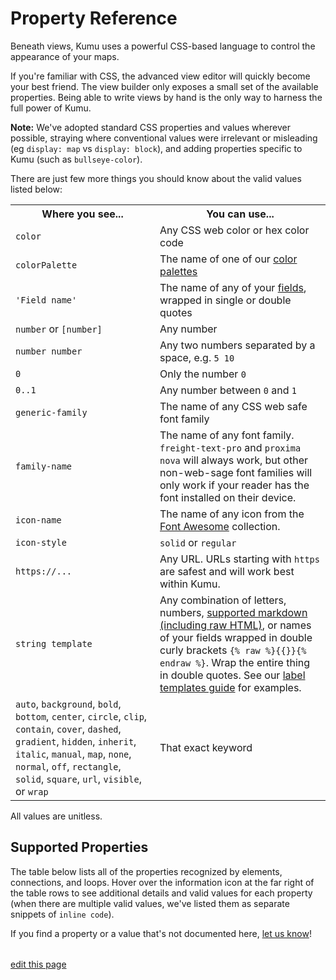 # Property Reference

Beneath views, Kumu uses a powerful CSS-based language to control the appearance of your maps.

If you're familiar with CSS, the advanced view editor will quickly
become your best friend.  The view builder only exposes a small set
of the available properties.  Being able to write views by hand is
the only way to harness the full power of Kumu.

**Note:** We've adopted standard CSS properties and values wherever possible, straying where
conventional values were irrelevant or misleading (eg `display: map` vs `display: block`),
and adding properties specific to Kumu (such as `bullseye-color`).

There are just few more things you should know about the valid values listed below:

<table class="table border-bottom">
  <tbody>
    <tr>
      <th>Where you see...</th>
      <th>You can use...</th>
    </tr>
    <tr>
      <td><code>color</code></td>
      <td>Any CSS web color or hex color code</td>
    </tr>
    <tr>
      <td><code>colorPalette</code></td>
      <td>The name of one of our <a href="/guides/color-reference.html">color palettes</a></td>
    </tr>
    <tr>
      <td><code>'Field name'</code></td>
      <td>The name of any of your <a href="/guides/fields.html">fields</a>, wrapped in single or double quotes</td>
    </tr>
    <tr>
      <td><code>number</code> or <code>[number]</code></td>
      <td>Any number</td>
    </tr>
    <tr>
      <td><code>number number</code></td>
      <td>Any two numbers separated by a space, e.g. <code>5 10</code></td>
    </tr>
    <tr>
      <td><code>0</code></td>
      <td>Only the number <code>0</code></td>
    </tr>
    <tr>
      <td><code>0..1</code></td>
      <td>Any number between <code>0</code> and <code>1</code></td>
    </tr>
    <tr>
      <td><code>generic-family</code></td>
      <td>The name of any CSS web safe font family</td>
    </tr>
    <tr>
      <td><code>family-name</code></td>
      <td>The name of any font family. <code>freight-text-pro</code> and <code>proxima nova</code> will always work, but other non-web-sage font families will only work if your reader has the font installed on their device.</td>
    </tr>
    <tr>
      <td><code>icon-name</code></td>
      <td>The name of any icon from the <a href="https://fontawesome.com/icons">Font Awesome</a> collection.</td>
    </tr>
    <tr>
      <td><code>icon-style</code></td>
      <td><code>solid</code> or <code>regular</code></td>
    </tr>
    <tr>
      <td><code>https://...</code></td>
      <td>Any URL. URLs starting with <code>https</code> are safest and will work best within Kumu.</td>
    </tr>
    <tr>
      <td><code>string template</code></td>
      <td>Any combination of letters, numbers, <a href="/guides/markdown.html">supported markdown (including raw HTML)</a>, or names of your fields wrapped in double curly brackets <code>{% raw %}{{}}{% endraw %}</code>. Wrap the entire thing in double quotes. See our <a href="/guides/label-templates.html">label templates guide</a> for examples.</td>
    </tr>
    <tr>
      <td><code>auto</code>, <code>background</code>, <code>bold</code>, <code>bottom</code>, <code>center</code>, <code>circle</code>, <code>clip</code>, <code>contain</code>, <code>cover</code>, <code>dashed</code>, <code>gradient</code>, <code>hidden</code>, <code>inherit</code>, <code>italic</code>, <code>manual</code>, <code>map</code>, <code>none</code>, <code>normal</code>, <code>off</code>, <code>rectangle</code>, <code>solid</code>, <code>square</code>, <code>url</code>, <code>visible</code>, or <code>wrap</code></td>
      <td>That exact keyword</td>
    </tr>
  </tbody>
</table>

All values are unitless.

## Supported Properties

The table below lists all of the properties recognized by elements, connections, and loops. Hover over the information icon <i class="fa fa-info-circle" data-placement="left" data-html="true" title="I ❤︎ information!"></i> at the far right of the table rows to see additional details and valid values for each property (when there are multiple valid values, we've listed them as separate snippets of `inline code`).

If you find a property or a value that's not documented here, [let us know](mailto:support@kumu.io)!

<table id="property-reference-table" class="property-reference table borderless"></table>

<script type="text/javascript" src="https://unpkg.com/@alexvipond/kumu-docs-extracted@0.1.2/lib/index.umd.js"></script>
<script type="text/javascript">
const propertyReference = [
  {
    "Property": "arrow-color",
    "Elements": false,
    "Connections": true,
    "Loops": false,
    info: {
      description: "Override the arrow color for a connection.",
      validValues: ["color"],
    }
  },
  {
    "Property": "arrow-height",
    "Elements": false,
    "Connections": true,
    "Loops": false,
    info: {
      description: "Used in combination with <code>arrow-min-height</code> to set arrow height.",
      validValues: ["number"],
    }
  },
  {
    "Property": "arrow-min-height",
    "Elements": false,
    "Connections": true,
    "Loops": false,
    info: {
      description: "Used in combination with <code>arrow-height</code> to set arrow height.",
      validValues: ['0'],
    }
  },
  {
    "Property": "arrow-min-width",
    "Elements": false,
    "Connections": true,
    "Loops": false,
    info: {
      description: "Used in combination with <code>arrow-width</code> to set arrow width.",
      validValues: ['0'],
    }
  },
  {
    "Property": "arrow-visibility",
    "Elements": false,
    "Connections": true,
    "Loops": false,
    info: {
      description: "Controls arrow visibility for directed connections.",
      validValues: ["visible", "hidden"],
    }
  },
  {
    "Property": "arrow-width",
    "Elements": false,
    "Connections": true,
    "Loops": false,
    info: {
      description: "Used in combination with <code>arrow-min-width</code> to set arrow width.",
      validValues: ["number"],
    }
  },
  {
    "Property": "border-color",
    "Elements": true,
    "Connections": true,
    "Loops": false,
    info: {
      description: "Controls border color.",
      validValues: ["color"],
    }
  },
  {
    "Property": "border-opacity",
    "Elements": true,
    "Connections": true,
    "Loops": false,
    info: {
      description: "Controls border opacity.",
      validValues: ["0..1"],
    }
  },
  {
    "Property": "border-width",
    "Elements": true,
    "Connections": true,
    "Loops": false,
    info: {
      description: "Controls border width.",
      validValues: ["number"],
    }
  },
  {
    "Property": "bullseye-color",
    "Elements": true,
    "Connections": false,
    "Loops": false,
    info: {
      description: "Controls bullseye color.",
      validValues: ["color"],
    }
  },
  {
    "Property": "bullseye-opacity",
    "Elements": true,
    "Connections": false,
    "Loops": false,
    info: {
      description: "Controls bullseye opacity.",
      validValues: ["0..1"],
    }
  },
  {
    "Property": "bullseye-size",
    "Elements": true,
    "Connections": false,
    "Loops": false,
    info: {
      description: "Controls bullseye size.",
      validValues: ["0..1"],
    }
  },
  {
    "Property": "bullseye-visibility",
    "Elements": true,
    "Connections": false,
    "Loops": false,
    info: {
      description: "Controls bullseye visibility.",
      validValues: ["visible", "hidden"],
    }
  },
  {
    "Property": "color",
    "Elements": true,
    "Connections": true,
    "Loops": false,
    info: {
      description: "Controls shapes' color.",
      validValues: ["color", "gradient(color, color)"],
    }
  },
  {
    "Property": "curvature",
    "Elements": false,
    "Connections": true,
    "Loops": false,
    info: {
      description: "Controls line curvature.",
      validValues: ["0..1"],
    }
  },
  {
    "Property": "dash",
    "Elements": false,
    "Connections": true,
    "Loops": false,
    info: {
      description: "Controls the length of connection dashes (first number) and the distance between them (second number).",
      validValues: ["number number"],
    }
  },
  {
    "Property": "delay-color",
    "Elements": false,
    "Connections": true,
    "Loops": false,
    info: {
      description: "Controls color of delay markings.",
      validValues: ["color", "inherit"],
    }
  },
  {
    "Property": "delay-height",
    "Elements": false,
    "Connections": true,
    "Loops": false,
    info: {
      description: "Controls height of delay markings.",
      validValues: ["number"],
    }
  },
  {
    "Property": "delay-position",
    "Elements": false,
    "Connections": true,
    "Loops": false,
    info: {
      description: "Controls delay markings' position along the connection.",
      validValues: ["0..1"],
    }
  },
  {
    "Property": "delay-stroke-width",
    "Elements": false,
    "Connections": true,
    "Loops": false,
    info: {
      description: "Controls width of delay markings.",
      validValues: ["number"],
    }
  },
  {
    "Property": "delay-visibility",
    "Elements": false,
    "Connections": true,
    "Loops": false,
    info: {
      description: "Controls visibility of delay markings.",
      validValues: ["visible", "hidden"],
    }
  },
  {
    "Property": "delay-width",
    "Elements": false,
    "Connections": true,
    "Loops": false,
    info: {
      description: "Controls space between delay markings.",
      validValues: ["number"],
    }
  },
  {
    "Property": "display",
    "Elements": true,
    "Connections": true,
    "Loops": true,
    info: {
      description: "Controls inclusion in the map. Hidden objects will be fully removed from the map.",
      validValues: ["map", "none"],
    }
  },
  {
    "Property": "flag",
    "Elements": true,
    "Connections": false,
    "Loops": false,
    info: {
      description: "Defines field and color scale for flags.",
      validValues: ["''Field name' with colorPalette"],
    }
  },
  {
    "Property": "flag-offset",
    "Elements": true,
    "Connections": false,
    "Loops": false,
    info: {
      description: "Controls space between flags and their elements.",
      validValues: ["number"],
    }
  },
  {
    "Property": "flag-size",
    "Elements": true,
    "Connections": false,
    "Loops": false,
    info: {
      description: "Controls thickness of flags.",
      validValues: ["number"],
    }
  },
  {
    "Property": "font-color",
    "Elements": true,
    "Connections": true,
    "Loops": true,
    info: {
      description: "Controls label font color.",
      validValues: ["color"],
    }
  },
  {
    "Property": "font-family",
    "Elements": true,
    "Connections": true,
    "Loops": true,
    info: {
      description: "Controls label font family.",
      validValues: ["family-name", "generic-family"],
    }
  },
  {
    "Property": "font-size",
    "Elements": true,
    "Connections": true,
    "Loops": true,
    info: {
      description: "Controls label font size.",
      validValues: ["number"],
    }
  },
  {
    "Property": "font-style",
    "Elements": true,
    "Connections": true,
    "Loops": true,
    info: {
      description: "Controls label style.",
      validValues: ["normal", "italic"],
    }
  },
  {
    "Property": "font-weight",
    "Elements": true,
    "Connections": true,
    "Loops": true,
    info: {
      description: "Controls label font weight.",
      validValues: ["normal", "bold"],
    }
  },
  {
    "Property": "height",
    "Elements": true,
    "Connections": false,
    "Loops": false,
    info: {
      description: "Controls height of elements that are squares and/or rectangles.",
      validValues: ["auto", "number"],
    }
  },
  {
    "Property": "icon",
    "Elements": true,
    "Connections": false,
    "Loops": false,
    info: {
      description: "Adds an icon as the item's image.",
      validValues: ["icon-name", "icon-name icon-style", "off"],
    }
  },
  {
    "Property": "icon-color",
    "Elements": true,
    "Connections": false,
    "Loops": false,
    info: {
      description: "Controls the icon color.",
      validValues: ["color"],
    }
  },
  {
    "Property": "image-size",
    "Elements": true,
    "Connections": false,
    "Loops": false,
    info: {
      description: "Controls image size.",
      validValues: ["cover", "contain"],
    }
  },
  {
    "Property": "image-url",
    "Elements": true,
    "Connections": false,
    "Loops": false,
    info: {
      description: "Provides source url of image.",
      validValues: ["url(http://...)"],
    }
  },
  {
    "Property": "image-visibility",
    "Elements": true,
    "Connections": false,
    "Loops": false,
    info: {
      description: "Controls image visibility",
      validValues: ["visible", "hidden"],
    }
  },
  {
    "Property": "label",
    "Elements": true,
    "Connections": true,
    "Loops": true,
    info: {
      description: "Replaces the default label with a label template.",
      validValues: ["none", "string template"],
    }
  },
  {
    "Property": "label-placement",
    "Elements": true,
    "Connections": true,
    "Loops": true,
    info: {
      description: "Controls alignment of element labels.",
      validValues: ["bottom", "center"],
    }
  },
  {
    "Property": "label-visibility",
    "Elements": true,
    "Connections": true,
    "Loops": true,
    info: {
      description: "Controls label visibility for all types.",
      validValues: ["visible", "hidden"],
    }
  },
  {
    "Property": "layer",
    "Elements": true,
    "Connections": true,
    "Loops": true,
    info: {
      description: "Controls whether an item is in the foreground or background.",
      validValues: ["auto", "background"],
    }
  },
  {
    "Property": "length",
    "Elements": false,
    "Connections": true,
    "Loops": false,
    info: {
      description: "Controls connection resting length.",
      validValues: ["number"],
    }
  },
  {
    "Property": "margin",
    "Elements": true,
    "Connections": false,
    "Loops": false,
    info: {
      description: "Controls amount of space between the border of an element and its connections.",
      validValues: ["number", "none"],
    }
  },
  {
    "Property": "opacity",
    "Elements": true,
    "Connections": false,
    "Loops": true,
    info: {
      description: "Controls loop label opacity and element opacity.",
      validValues: ["0..1"],
    }
  },
  {
    "Property": "outline-color",
    "Elements": true,
    "Connections": false,
    "Loops": false,
    info: {
      description: "Controls the color of selected elements' outlines.",
      validValues: ["color"],
    }
  },
  {
    "Property": "outline-offset",
    "Elements": true,
    "Connections": false,
    "Loops": false,
    info: {
      description: "Controls the distance between selected elements and their outlines.",
      validValues: ["number"],
    }
  },
  {
    "Property": "outline-opacity",
    "Elements": true,
    "Connections": false,
    "Loops": false,
    info: {
      description: "Controls the opacity of selected elements' outlines.",
      validValues: ["0..1"],
    }
  },
  {
    "Property": "outline-width",
    "Elements": true,
    "Connections": false,
    "Loops": false,
    info: {
      description: "Controls the width of selected elements' outlines.",
      validValues: ["number"],
    }
  },
  {
    "Property": "padding",
    "Elements": true,
    "Connections": false,
    "Loops": false,
    info: {
      description: "Controls amount of space between the border of an element and its contents (image or bullseye).",
      validValues: ["number"],
    }
  },
  {
    "Property": "path-opacity",
    "Elements": false,
    "Connections": true,
    "Loops": false,
    info: {
      description: "Controls connection opacity.",
      validValues: ["0..1"],
    }
  },
  {
    "Property": "pattern",
    "Elements": false,
    "Connections": true,
    "Loops": false,
    info: {
      description: "Controls connection pattern. Equivalent of style.",
      validValues: ["solid", "dashed"],
    }
  },
  {
    "Property": "pointer-events",
    "Elements": true,
    "Connections": true,
    "Loops": true,
    info: {
      description: "Controls whether or not an item can be clicked.",
      validValues: ["auto", "none"],
    }
  },
  {
    "Property": "popover",
    "Elements": true,
    "Connections": true,
    "Loops": true,
    info: {
      description: "Sets the popover content",
      validValues: ["none", "string template"],
    }
  },
  {
    "Property": "prepost-inset",
    "Elements": false,
    "Connections": true,
    "Loops": false,
    info: {
      description: "Controls the inset of pre-labels and post-labels.",
      validValues: ["number"],
    }
  },
  {
    "Property": "prepost-offset",
    "Elements": false,
    "Connections": true,
    "Loops": false,
    info: {
      description: "Controls the offset of pre-labels and post-labels.",
      validValues: ["number"],
    }
  },
  {
    "Property": "profile",
    "Elements": true,
    "Connections": true,
    "Loops": true,
    info: {
      description: "Controls whether or not the profile can be opened",
      validValues: ["on", "off"],
    }
  },
  {
    "Property": "scale",
    "Elements": true,
    "Connections": true,
    "Loops": false,
    info: {
      description: "Controls element and connection scale (multiple of base size).",
      validValues: ["number"],
    }
  },
  {
    "Property": "shadow-color",
    "Elements": true,
    "Connections": false,
    "Loops": false,
    info: {
      description: "Controls shadow color.",
      validValues: ["color"],
    }
  },
  {
    "Property": "shadow-opacity",
    "Elements": true,
    "Connections": false,
    "Loops": false,
    info: {
      description: "Controls shadow opacity.",
      validValues: ["0..1"],
    }
  },
  {
    "Property": "shadow-size",
    "Elements": true,
    "Connections": false,
    "Loops": false,
    info: {
      description: "Controls shadow size.",
      validValues: ["1..5"],
    }
  },
  {
    "Property": "shadow-visibility",
    "Elements": true,
    "Connections": false,
    "Loops": false,
    info: {
      description: "Controls shadow visibility",
      validValues: ["visible", "hidden"],
    }
  },
  {
    "Property": "shape",
    "Elements": true,
    "Connections": false,
    "Loops": false,
    info: {
      description: "Controls shape.",
      validValues: ["circle", "square", "rectangle"],
    }
  },
  {
    "Property": "size",
    "Elements": true,
    "Connections": true,
    "Loops": false,
    info: {
      description: "Controls base size.",
      validValues: ["number"],
    }
  },
  {
    "Property": "strength",
    "Elements": false,
    "Connections": true,
    "Loops": false,
    info: {
      description: "Controls connection strength.",
      validValues: ["0..1"],
    }
  },
  {
    "Property": "style",
    "Elements": false,
    "Connections": true,
    "Loops": false,
    info: {
      description: "Controls connection style. Equivalent of pattern.",
      validValues: ["solid", "dashed"],
    }
  },
  {
    "Property": "text-align",
    "Elements": true,
    "Connections": false,
    "Loops": false,
    info: {
      description: "Controls alignment of element labels.",
      validValues: ["bottom", "center"],
    }
  },
  {
    "Property": "text-overflow",
    "Elements": true,
    "Connections": true,
    "Loops": true,
    info: {
      description: "Controls text wrapping and truncating.",
      validValues: ["off", "auto", "auto [number]", "manual", "wrap", "wrap [number]", "clip", "clip [number]", "none"],
    }
  },
  {
    "Property": "visibility",
    "Elements": true,
    "Connections": true,
    "Loops": true,
    info: {
      description: "Controls visibility. Hidden objects will still affect layout and metrics.",
      validValues: ["visible", "hidden"],
    }
  },
  {
    "Property": "width",
    "Elements": true,
    "Connections": false,
    "Loops": false,
    info: {
      description: "Controls width of elements that are squares and/or rectangles.",
      validValues: ["auto", "number"],
    }
  }
]

KumuDocsExtracted.appendTable(
  { id: 'property-reference-table', reference: propertyReference },
  {
    transforms: {
      DEFAULT: (value, { checkmark }) => {
        switch (value) {
          case true:
            return checkmark
          case false:
            return ''
          default:
            return value
        }
      }
    },
    effects: {
      th: {
        DEFAULT: th => th.classList.add('text-center'),
        Property: th => th.classList.add('text-left'),
      }
    }
  }
)

KumuDocsExtracted.appendSearchBox({ id: 'property-reference-table', hasInfo: true })
</script>

<span class="edit-link"><a href="https://github.com/kumu/docs/blob/master/guides/property-reference.md" target="_blank"><i class="fa fa-github"></i> edit this page</a></span>
